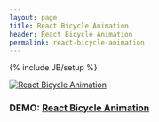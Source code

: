 ```yaml
---
layout: page
title: React Bicycle Animation
header: React Bicycle Animation
permalink: react-bicycle-animation
---
```

{% include JB/setup %}


[![React Bicycle Animation](https://patomation.github.io/demos/react-bicycle-animation/thumbnail.png "React Bicycle Animation")](https://patomation.github.io/demos/react-bicycle-animation)
### DEMO: [React Bicycle Animation](https://patomation.github.io/demos/react-bicycle-animation)
